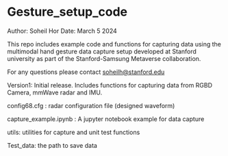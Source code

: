 # Gesture_setup_code
Author: Soheil Hor
Date: March 5 2024

This repo includes example code and functions for capturing data using the multimodal hand gesture data capture setup developed at Stanford university as part of the Stanford-Samsung Metaverse collaboration.

For any questions please contact soheilh@stanford.edu

Version1:
Initial release. Includes functions for capturing data from RGBD Camera, mmWave radar and IMU. 

config68.cfg : radar configuration file (designed waveform)

capture_example.ipynb : A jupyter notebook example for data capture

utils: utilities for capture and unit test functions

Test_data: the path to save data
